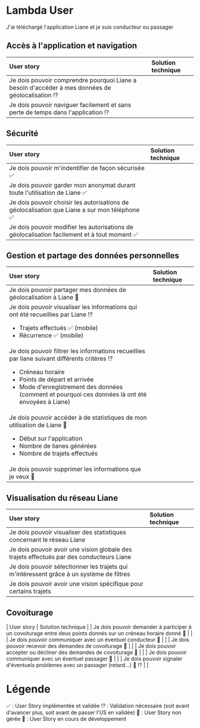 # Lambda User
J'ai téléchargé l'application Liane et je suis conducteur ou passager

## Accès à l'application et navigation
| User story | Solution technique |
| :-------- | :--------- |
| Je dois pouvoir comprendre pourquoi Liane a besoin d'accéder à mes données de géolocalisation :interrobang: | |
| Je dois pouvoir naviguer facilement et sans perte de temps dans l'application :interrobang: | |

## Sécurité
| User story | Solution technique |
| :-------- | :--------- |
| Je dois pouvoir m'indentifier de façon sécurisée :white_check_mark: | |
| Je dois pouvoir garder mon anonymat durant toute l'utilisation de Liane :white_check_mark: | |
| Je dois pouvoir choisir les autorisations de géolocalisation que Liane a sur mon téléphone :white_check_mark: | |
| Je dois pouvoir modifier les autorisations de géolocalisation facilement et à tout moment :white_check_mark: | |

## Gestion et partage des données personnelles 
| User story | Solution technique |
| :-------- | :--------- |
| Je dois pouvoir partager mes données de géolocalisation à Liane :seedling: | |
| Je dois pouvoir visualiser les informations qui ont été recueillies par Liane :interrobang: <ul><li>Trajets effectués :white_check_mark: (mobile)</li><li>Récurrence :white_check_mark: (mobile)</li></ul> | |
| Je dois pouvoir filtrer les informations recueillies par liane suivant différents critères :interrobang: <ul><li>Créneau horaire</li><li>Points de départ et arrivée</li><li>Mode d'enregistrement des données (comment et pourquoi ces données là ont été envoyées à Liane) </li></ul>| |
| Je dois pouvoir accéder à de statistiques de mon utilisation de Liane :seedling: <ul><li>Début sur l'application</li><li>Nombre de lianes générées</li><li>Nombre de trajets effectués</li></ul>| |
| Je dois pouvoir supprimer les informations que je veux :seedling: | |

## Visualisation du réseau Liane 
| User story | Solution technique |
| :-------- | :--------- |
| Je dois pouvoir visualiser des statistiques concernant le réseau Liane | |
| Je dois pouvoir avoir une vision globale des trajets effectués par des conducteurs Liane | |
| Je dois pouvoir sélectionner les trajets qui m'intéressent grâce à un système de filtres | |
| Je dois pouvoir avoir une vision spécifique pour certains trajets | |

## Covoiturage
| User story  | Solution technique |
| Je dois pouvoir demander à participer à un covoiturage entre deux points donnés sur un créneau horaire donné :no_entry_sign: | |
| Je dois pouvoir communiquer avec un éventuel conducteur :no_entry_sign: | | 
| Je dois pouvoir recevoir des demandes de covoiturage :no_entry_sign: | |
| Je dois pouvoir accepter ou décliner des demandes de covoiturage :no_entry_sign: | |
| Je dois pouvoir communiquer avec un éventuel passager :no_entry_sign: | | 
| Je dois pouvoir signaler d'éventuels problèmes avec un passager (retard...) :no_entry_sign: :interrobang: | |


# Légende 
:white_check_mark: : User Story implémentée et validée 
:interrobang: : Validation nécessaire (soit avant d'avancer plus, soit avant de passer l'US en validée) 
:no_entry_sign: : User Story non gérée
:seedling: : User Story en cours de développement

